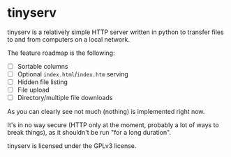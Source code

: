 # tinyserv

tinyserv is a relatively simple HTTP server written in python to transfer files
to and from computers on a local network.

The feature roadmap is the following:
- [ ] Sortable columns
- [ ] Optional `index.html`/`index.htm` serving
- [ ] Hidden file listing
- [ ] File upload
- [ ] Directory/multiple file downloads

As you can clearly see not much (nothing) is implemented right now.

It's in no way secure (HTTP only at the moment, probably a lot of ways to break
things), as it shouldn't be run "for a long duration".

tinyserv is licensed under the GPLv3 license.
